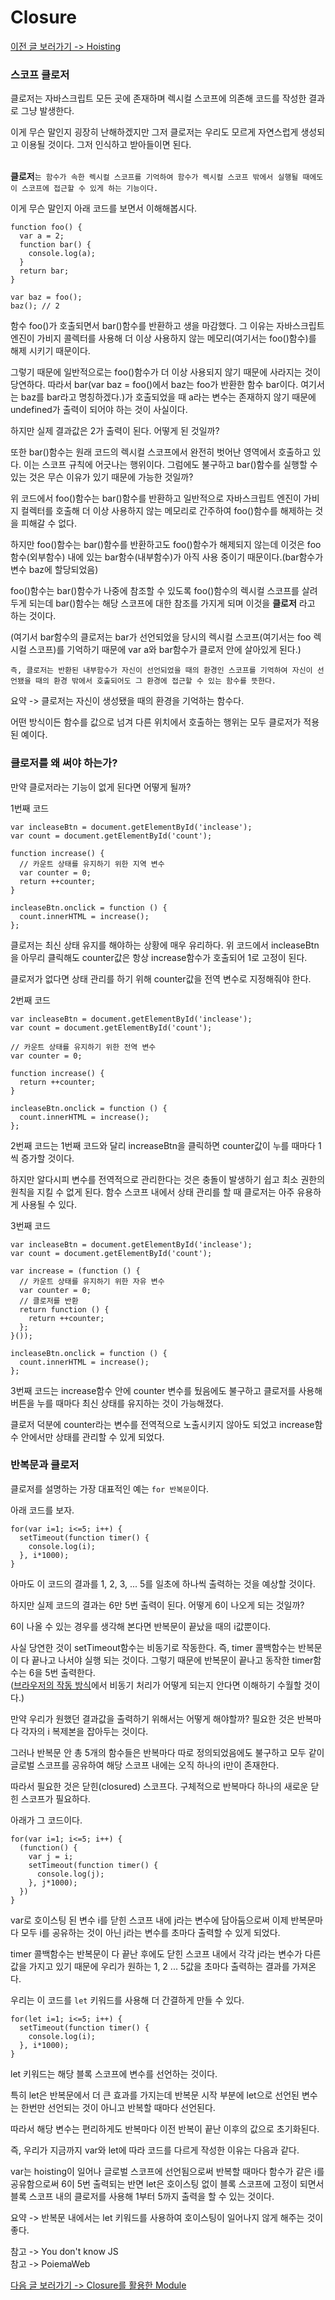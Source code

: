 # Closure

[이전 글 보러가기 -> Hoisting](../Hoisting/Hoisting.md)

### 스코프 클로저

클로저는 자바스크립트 모든 곳에 존재하며 렉시컬 스코프에 의존해 코드를 작성한 결과로 그냥 발생한다.<br>

이게 무슨 말인지 굉장히 난해하겠지만 그저 클로저는 우리도 모르게 자연스럽게 생성되고 이용될 것이다. 그저 인식하고 받아들이면 된다.<br><br>

**클로저**`는 함수가 속한 렉시컬 스코프를 기억하여 함수가 렉시컬 스코프 밖에서 실행될 때에도 이 스코프에 접근할 수 있게 하는 기능이다.`

이게 무슨 말인지 아래 코드를 보면서 이해해봅시다.<br>

```
function foo() {
  var a = 2;
  function bar() {
    console.log(a);
  }
  return bar;
}

var baz = foo();
baz(); // 2
```

함수 foo()가 호출되면서 bar()함수를 반환하고 생을 마감했다. 그 이유는 자바스크립트 엔진이 가비지 콜렉터를 사용해 더 이상 사용하지 않는 메모리(여기서는 foo()함수)를 해제 시키기 때문이다.<br>

그렇기 때문에 일반적으로는 foo()함수가 더 이상 사용되지 않기 때문에 사라지는 것이 당연하다. 따라서 bar(var baz = foo()에서 baz는 foo가 반환한 함수 bar이다. 여기서는 baz를 bar라고 명칭하겠다.)가 호출되었을 때 a라는 변수는 존재하지 않기 때문에 undefined가 출력이 되어야 하는 것이 사실이다.<br>

하지만 실제 결과값은 2가 출력이 된다. 어떻게 된 것일까?<br>

또한 bar()함수는 원래 코드의 렉시컬 스코프에서 완전히 벗어난 영역에서 호출하고 있다. 이는 스코프 규칙에 어긋나는 행위이다. 그럼에도 불구하고 bar()함수를 실행할 수 있는 것은 무슨 이유가 있기 때문에 가능한 것일까?<br>

위 코드에서 foo()함수는 bar()함수를 반환하고 일반적으로 자바스크립트 엔진이 가비지 컬렉터를 호출해 더 이상 사용하지 않는 메모리로 간주하여 foo()함수를 해제하는 것을 피해갈 수 없다.<br>

하지만 foo()함수는 bar()함수를 반환하고도 foo()함수가 해제되지 않는데 이것은 foo함수(외부함수) 내에 있는 bar함수(내부함수)가 아직 사용 중이기 때문이다.(bar함수가 변수 baz에 할당되었음)<br>

foo()함수는 bar()함수가 나중에 참조할 수 있도록 foo()함수의 렉시컬 스코프를 살려두게 되는데 bar()함수는 해당 스코프에 대한 참조를 가지게 되며 이것을 **클로저** 라고 하는 것이다.<br>

(여기서 bar함수의 클로저는 bar가 선언되었을 당시의 렉시컬 스코프(여기서는 foo 렉시컬 스코프)를 기억하기 때문에 var a와 bar함수가 클로저 안에 살아있게 된다.)<br>

`즉, 클로저는 반환된 내부함수가 자신이 선언되었을 때의 환경인 스코프를 기억하여 자신이 선언됐을 때의 환경 밖에서 호출되어도 그 환경에 접근할 수 있는 함수를 뜻한다.`<br>

요약 -> 클로저는 자신이 생성됐을 때의 환경을 기억하는 함수다.<br>

어떤 방식이든 함수를 값으로 넘겨 다른 위치에서 호출하는 행위는 모두 클로저가 적용된 예이다.<br>

### 클로저를 왜 써야 하는가?

만약 클로저라는 기능이 없게 된다면 어떻게 될까?<br>

1번째 코드<br>

```
var incleaseBtn = document.getElementById('inclease');
var count = document.getElementById('count');

function increase() {
  // 카운트 상태를 유지하기 위한 지역 변수
  var counter = 0;
  return ++counter;
}

incleaseBtn.onclick = function () {
  count.innerHTML = increase();
};
```

클로저는 최신 상태 유지를 해야하는 상황에 매우 유리하다. 위 코드에서 incleaseBtn을 아무리 클릭해도 counter값은 항상 increase함수가 호출되어 1로 고정이 된다.<br>

클로저가 없다면 상태 관리를 하기 위해 counter값을 전역 변수로 지정해줘야 한다.<br>

2번째 코드<br>

```
var incleaseBtn = document.getElementById('inclease');
var count = document.getElementById('count');

// 카운트 상태를 유지하기 위한 전역 변수
var counter = 0;

function increase() {
  return ++counter;
}

incleaseBtn.onclick = function () {
  count.innerHTML = increase();
};
```

2번째 코드는 1번째 코드와 달리 increaseBtn을 클릭하면 counter값이 누를 때마다 1씩 증가할 것이다.<br>

하지만 알다시피 변수를 전역적으로 관리한다는 것은 충돌이 발생하기 쉽고 최소 권한의 원칙을 지킬 수 없게 된다. 함수 스코프 내에서 상태 관리를 할 때 클로저는 아주 유용하게 사용될 수 있다.<br>

3번째 코드

```
var incleaseBtn = document.getElementById('inclease');
var count = document.getElementById('count');

var increase = (function () {
  // 카운트 상태를 유지하기 위한 자유 변수
  var counter = 0;
  // 클로저를 반환
  return function () {
    return ++counter;
  };
}());

incleaseBtn.onclick = function () {
  count.innerHTML = increase();
};
```

3번째 코드는 increase함수 안에 counter 변수를 뒀음에도 불구하고 클로저를 사용해 버튼을 누를 때마다 최신 상태를 유지하는 것이 가능해졌다.<br>

클로저 덕분에 counter라는 변수를 전역적으로 노출시키지 않아도 되었고 increase함수 안에서만 상태를 관리할 수 있게 되었다.<br>

### 반복문과 클로저

클로저를 설명하는 가장 대표적인 예는 `for 반복문`이다.<br>

아래 코드를 보자.<br>

```
for(var i=1; i<=5; i++) {
  setTimeout(function timer() {
    console.log(i);
  }, i*1000);
}
```

아마도 이 코드의 결과를 1, 2, 3, ... 5를 일초에 하나씩 출력하는 것을 예상할 것이다.<br>

하지만 실제 코드의 결과는 6만 5번 출력이 된다. 어떻게 6이 나오게 되는 것일까?<br>

6이 나올 수 있는 경우를 생각해 본다면 반복문이 끝났을 때의 i값뿐이다.<br>

사실 당연한 것이 setTimeout함수는 비동기로 작동한다. 즉, timer 콜백함수는 반복문이 다 끝나고 나서야 실행 되는 것이다. 그렇기 때문에 반복문이 끝나고 동작한 timer함수는 6을 5번 출력한다.<br>
([브라우저의 작동 방식](../../FrontEnd/Browser-Action/Browser-Action.md)에서 비동기 처리가 어떻게 되는지 안다면 이해하기 수월할 것이다.)<br>

만약 우리가 원했던 결과값을 출력하기 위해서는 어떻게 해야할까? 필요한 것은 반복마다 각자의 i 복제본을 잡아두는 것이다.<br>

그러나 반복문 안 총 5개의 함수들은 반복마다 따로 정의되었음에도 불구하고 모두 같이 글로벌 스코프를 공유하여 해당 스코프 내에는 오직 하나의 i만이 존재한다.<br>

따라서 필요한 것은 닫힌(closured) 스코프다. 구체적으로 반복마다 하나의 새로운 닫힌 스코프가 필요하다.<br>

아래가 그 코드이다.<br>

```
for(var i=1; i<=5; i++) {
  (function() {
    var j = i;
    setTimeout(function timer() {
      console.log(j);
    }, j*1000);
  })
}
```

var로 호이스팅 된 변수 i를 닫힌 스코프 내에 j라는 변수에 담아둠으로써 이제 반복문마다 모두 i를 공유하는 것이 아닌 j라는 변수를 초마다 출력할 수 있게 되었다.<br>

timer 콜백함수는 반복문이 다 끝난 후에도 닫힌 스코프 내에서 각각 j라는 변수가 다른 값을 가지고 있기 때문에 우리가 원하는 1, 2 ... 5값을 초마다 출력하는 결과를 가져온다.<br>

우리는 이 코드를 `let` 키워드를 사용해 더 간결하게 만들 수 있다.<br>

```
for(let i=1; i<=5; i++) {
  setTimeout(function timer() {
    console.log(i);
  }, i*1000);
}
```

let 키워드는 해당 블록 스코프에 변수를 선언하는 것이다.<br>

특히 let은 반복문에서 더 큰 효과를 가지는데 반복문 시작 부분에 let으로 선언된 변수는 한번만 선언되는 것이 아니고 반복할 때마다 선언된다.<br>

따라서 해당 변수는 편리하게도 반복마다 이전 반복이 끝난 이후의 값으로 초기화된다.<br>

즉, 우리가 지금까지 var와 let에 따라 코드를 다르게 작성한 이유는 다음과 같다.<br>

var는 hoisting이 일어나 글로벌 스코프에 선언됨으로써 반복할 때마다 함수가 같은 i를 공유함으로써 6이 5번 출력되는 반면 let은 호이스팅 없이 블록 스코프에 고정이 되면서 블록 스코프 내의 클로저를 사용해 1부터 5까지 출력을 할 수 있는 것이다.<br>

요약 -> 반복문 내에서는 let 키워드를 사용하여 호이스팅이 일어나지 않게 해주는 것이 좋다.<br>

참고 -> You don't know JS<br>
참고 -> PoiemaWeb

[다음 글 보러가기 -> Closure를 활용한 Module](../Module/Module.md)

